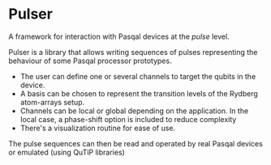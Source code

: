 # Pulser

A framework for interaction with Pasqal devices at the *pulse* level. 

Pulser is a library that allows writing sequences of pulses representing the behaviour of some Pasqal processor prototypes.

- The user can define one or several channels to target the qubits in the device. 
- A basis can be chosen to represent the transition levels of the Rydberg atom-arrays setup.
- Channels can be local or global depending on the application. In the local case, a phase-shift option is included to reduce complexity
- There's a visualization routine for ease of use.

The pulse sequences can then be read and operated by real Pasqal devices or emulated (using QuTiP libraries)
